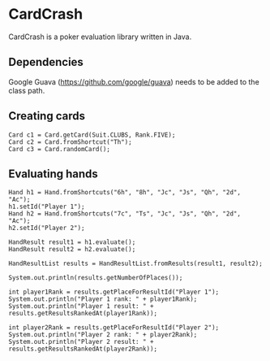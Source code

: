 # CardCrash

CardCrash is a poker evaluation library written in Java.

## Dependencies

Google Guava (https://github.com/google/guava) needs to be added to the class path.

## Creating cards

    Card c1 = Card.getCard(Suit.CLUBS, Rank.FIVE);
	Card c2 = Card.fromShortcut("Th");
	Card c3 = Card.randomCard();

## Evaluating hands

    Hand h1 = Hand.fromShortcuts("6h", "8h", "Jc", "Js", "Qh", "2d", "Ac");
	h1.setId("Player 1");
	Hand h2 = Hand.fromShortcuts("7c", "Ts", "Jc", "Js", "Qh", "2d", "Ac");
	h2.setId("Player 2");

	HandResult result1 = h1.evaluate();
	HandResult result2 = h2.evaluate();

	HandResultList results = HandResultList.fromResults(result1, result2);

	System.out.println(results.getNumberOfPlaces());

	int player1Rank = results.getPlaceForResultId("Player 1");
	System.out.println("Player 1 rank: " + player1Rank);
	System.out.println("Player 1 result: " + results.getResultsRankedAt(player1Rank));

	int player2Rank = results.getPlaceForResultId("Player 2");
	System.out.println("Player 2 rank: " + player2Rank);
	System.out.println("Player 2 result: " + results.getResultsRankedAt(player2Rank));
